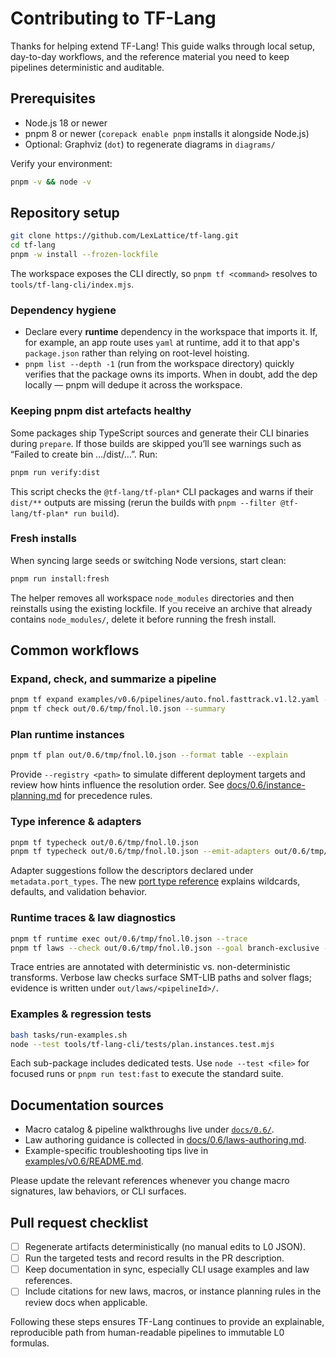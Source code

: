 # Contributing to TF-Lang

Thanks for helping extend TF-Lang! This guide walks through local setup, day-to-day workflows, and the reference material you need to keep pipelines deterministic and auditable.

## Prerequisites

- Node.js 18 or newer
- pnpm 8 or newer (`corepack enable pnpm` installs it alongside Node.js)
- Optional: Graphviz (`dot`) to regenerate diagrams in `diagrams/`

Verify your environment:

```bash
pnpm -v && node -v
```

## Repository setup

```bash
git clone https://github.com/LexLattice/tf-lang.git
cd tf-lang
pnpm -w install --frozen-lockfile
```

The workspace exposes the CLI directly, so `pnpm tf <command>` resolves to `tools/tf-lang-cli/index.mjs`.

### Dependency hygiene

- Declare every **runtime** dependency in the workspace that imports it. If, for example, an app route uses `yaml` at runtime, add it to that app's `package.json` rather than relying on root-level hoisting.
- `pnpm list --depth -1` (run from the workspace directory) quickly verifies that the package owns its imports. When in doubt, add the dep locally — pnpm will dedupe it across the workspace.

### Keeping pnpm dist artefacts healthy

Some packages ship TypeScript sources and generate their CLI binaries during `prepare`. If those builds are skipped you’ll see warnings such as “Failed to create bin …/dist/…”. Run:

```bash
pnpm run verify:dist
```

This script checks the `@tf-lang/tf-plan*` CLI packages and warns if their `dist/**` outputs are missing (rerun the builds with `pnpm --filter @tf-lang/tf-plan* run build`).

### Fresh installs

When syncing large seeds or switching Node versions, start clean:

```bash
pnpm run install:fresh
```

The helper removes all workspace `node_modules` directories and then reinstalls using the existing lockfile. If you receive an archive that already contains `node_modules/`, delete it before running the fresh install.

## Common workflows

### Expand, check, and summarize a pipeline

```bash
pnpm tf expand examples/v0.6/pipelines/auto.fnol.fasttrack.v1.l2.yaml --out out/0.6/tmp/fnol.l0.json
pnpm tf check out/0.6/tmp/fnol.l0.json --summary
```

### Plan runtime instances

```bash
pnpm tf plan out/0.6/tmp/fnol.l0.json --format table --explain
```

Provide `--registry <path>` to simulate different deployment targets and review how hints influence the resolution order. See [docs/0.6/instance-planning.md](docs/0.6/instance-planning.md) for precedence rules.

### Type inference & adapters

```bash
pnpm tf typecheck out/0.6/tmp/fnol.l0.json
pnpm tf typecheck out/0.6/tmp/fnol.l0.json --emit-adapters out/0.6/tmp/adapters
```

Adapter suggestions follow the descriptors declared under `metadata.port_types`. The new [port type reference](docs/0.6/port-types.md) explains wildcards, defaults, and validation behavior.

### Runtime traces & law diagnostics

```bash
pnpm tf runtime exec out/0.6/tmp/fnol.l0.json --trace
pnpm tf laws --check out/0.6/tmp/fnol.l0.json --goal branch-exclusive --verbose
```

Trace entries are annotated with deterministic vs. non-deterministic transforms. Verbose law checks surface SMT-LIB paths and solver flags; evidence is written under `out/laws/<pipelineId>/`.

### Examples & regression tests

```bash
bash tasks/run-examples.sh
node --test tools/tf-lang-cli/tests/plan.instances.test.mjs
```

Each sub-package includes dedicated tests. Use `node --test <file>` for focused runs or `pnpm run test:fast` to execute the standard suite.

## Documentation sources

- Macro catalog & pipeline walkthroughs live under [`docs/0.6/`](docs/0.6/).
- Law authoring guidance is collected in [docs/0.6/laws-authoring.md](docs/0.6/laws-authoring.md).
- Example-specific troubleshooting tips live in [examples/v0.6/README.md](examples/v0.6/README.md).

Please update the relevant references whenever you change macro signatures, law behaviors, or CLI surfaces.

## Pull request checklist

- [ ] Regenerate artifacts deterministically (no manual edits to L0 JSON).
- [ ] Run the targeted tests and record results in the PR description.
- [ ] Keep documentation in sync, especially CLI usage examples and law references.
- [ ] Include citations for new laws, macros, or instance planning rules in the review docs when applicable.

Following these steps ensures TF-Lang continues to provide an explainable, reproducible path from human-readable pipelines to immutable L0 formulas.
